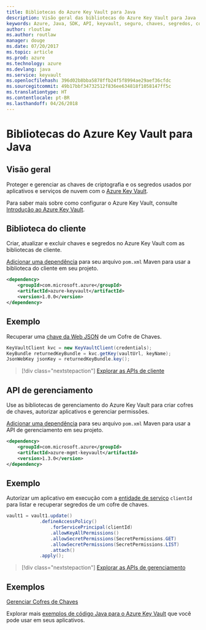 ```yaml
---
title: Bibliotecas do Azure Key Vault para Java
description: Visão geral das bibliotecas do Azure Key Vault para Java
keywords: Azure, Java, SDK, API, keyvault, seguro, chaves, segredos, cofre
author: rloutlaw
ms.author: routlaw
manager: douge
ms.date: 07/20/2017
ms.topic: article
ms.prod: azure
ms.technology: azure
ms.devlang: java
ms.service: keyvault
ms.openlocfilehash: 396d02b8bba5878ffb24f5f8994ae29aef36cfdc
ms.sourcegitcommit: 49b17bbf34732512f836ee634818f1058147ff5c
ms.translationtype: HT
ms.contentlocale: pt-BR
ms.lasthandoff: 04/26/2018
---
```

# <a name="azure-key-vault-libraries-for-java"></a>Bibliotecas do Azure Key Vault para Java

## <a name="overview"></a>Visão geral

Proteger e gerenciar as chaves de criptografia e os segredos usados por aplicativos e serviços de nuvem com o [Azure Key Vault](/azure/key-vault/).

Para saber mais sobre como configurar o Azure Key Vault, consulte [Introdução ao Azure Key Vault](/azure/key-vault/key-vault-get-started).

## <a name="client-library"></a>Biblioteca do cliente

Criar, atualizar e excluir chaves e segredos no Azure Key Vault com as bibliotecas de cliente.

[Adicionar uma dependência](https://maven.apache.org/guides/getting-started/index.html#How_do_I_use_external_dependencies) para seu arquivo `pom.xml` Maven para usar a biblioteca do cliente em seu projeto.  

```XML
<dependency>
    <groupId>com.microsoft.azure</groupId>
    <artifactId>azure-keyvault</artifactId>
    <version>1.0.0</version>
</dependency>
```   

## <a name="example"></a>Exemplo

Recuperar uma [chave da Web JSON](https://tools.ietf.org/html/draft-ietf-jose-json-web-key-18) de um Cofre de Chaves.

```java
KeyVaultClient kvc = new KeyVaultClient(credentials);
KeyBundle returnedKeyBundle = kvc.getKey(vaultUrl, keyName);
JsonWebKey jsonKey = returnedKeyBundle.key();
```

> [!div class="nextstepaction"]
> [Explorar as APIs de cliente](/java/api/overview/azure/keyvault/client)


## <a name="management-api"></a>API de gerenciamento

Use as bibliotecas de gerenciamento do Azure Key Vault para criar cofres de chaves, autorizar aplicativos e gerenciar permissões. 

[Adicionar uma dependência](https://maven.apache.org/guides/getting-started/index.html#How_do_I_use_external_dependencies) para seu arquivo `pom.xml` Maven para usar a API de gerenciamento em seu projeto.  

```XML
<dependency>
    <groupId>com.microsoft.azure</groupId>
    <artifactId>azure-mgmt-keyvault</artifactId>
    <version>1.3.0</version>
</dependency>
```

## <a name="example"></a>Exemplo

Autorizar um aplicativo em execução com a [entidade de serviço](/azure/azure-resource-manager/resource-group-create-service-principal-portal) `clientId` para listar e recuperar segredos de um cofre de chaves. 

```java
vault1 = vault1.update()
            .defineAccessPolicy()
                .forServicePrincipal(clientId)
                .allowKeyAllPermissions()
                .allowSecretPermissions(SecretPermissions.GET)
                .allowSecretPermissions(SecretPermissions.LIST)
                .attach()
            .apply();
```

> [!div class="nextstepaction"]
> [Explorar as APIs de gerenciamento](/java/api/overview/azure/keyvault/management)


## <a name="samples"></a>Exemplos

[Gerenciar Cofres de Chaves][1]   

[1]: https://github.com/Azure-Samples/key-vault-java-manage-key-vaults

Explorar mais [exemplos de código Java para o Azure Key Vault](https://azure.microsoft.com/resources/samples/?platform=java&term=key+vault) que você pode usar em seus aplicativos.
